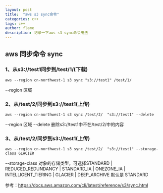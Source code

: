 ```yaml
---
layout: post
title:  "aws s3 sync命令"
categories: c++
tags: c++ 
author: flame
description: 记录一下aws s3 sync命令用法
---
```


## aws 同步命令 sync
### 1、从s3://test1同步到/test/1/(下载)
```
aws --region cn-northwest-1 s3 sync "s3://test1" /test/1/ 
```
--region 区域

### 2、从/test/2/同步到s3://test1(上传)
```
aws --region cn-northwest-1 s3 sync /test/2/  "s3://test1" --delete 
```
--region 区域
--delete 删除s3://test1中不在/test/2/中的内容

### 3、从/test/2/同步到s3://test1(上传)
```
aws --region cn-northwest-1 s3 sync /test/2/  "s3://test1" --storage-class GLACIER
```
--storage-class 对象的存储类型，可选择STANDARD | REDUCED_REDUNDANCY | STANDARD_IA | ONEZONE_IA | INTELLIGENT_TIERING | GLACIER | DEEP_ARCHIVE 默认是 STANDARD



参考：https://docs.aws.amazon.com/cli/latest/reference/s3/sync.html
